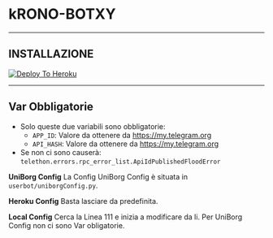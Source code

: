 # kRONO-BOTXY

***

## INSTALLAZIONE

[![Deploy To Heroku](https://www.herokucdn.com/deploy/button.svg)](https://heroku.com/deploy)

***

## Var Obbligatorie

- Solo queste due variabili sono obbligatorie:
  - `APP_ID`: Valore da ottenere da <https://my.telegram.org>
  - `API_HASH`: Valore da ottenere da <https://my.telegram.org>
- Se non ci sono causerà: `telethon.errors.rpc_error_list.ApiIdPublishedFloodError`

**UniBorg Config**
La Config UniBorg Config è situata in `userbot/uniborgConfig.py`.

**Heroku Config**
Basta lasciare da predefinita.

**Local Config**
Cerca la Linea 111 e inizia a modificare da li.
Per UniBorg Config non ci sono Var obligatorie.
